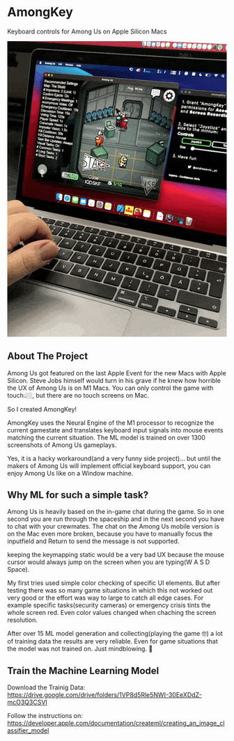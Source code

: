 # AmongKey
Keyboard controls for Among Us on Apple Silicon Macs

[![AmongKey Demo](preview.gif)](https://youtu.be/GfeaROHHPgs)
## About The Project

Among Us got featured on the last Apple Event for the new Macs with Apple Silicon. Steve Jobs himself would turn in his grave if he knew how horrible the UX of Among Us is on M1 Macs. You can only control the game with touch👆🏼, but there are no touch screens on Mac. 

So I created AmongKey!  

AmongKey uses the Neural Engine of the M1 processor to recognize the current gamestate and translates keyboard input signals into mouse events matching the current situation. The ML model is trained on over 1300 screenshots of Among Us gameplays.

Yes, it is a hacky workaround(and a very funny side project)... but until the makers of Among Us will implement official keyboard support, you can enjoy Among Us like on a Window machine.

## Why ML for such a simple task?

Among Us is heavily based on the in-game chat during the game. So in one second you are run through the spaceship and in the next second you have to chat with your crewmates.
The chat on the Among Us mobile version is on the Mac even more broken, because you have to manually focus the inputfield and Return to send the message is not supported.

keeping the keymapping static would be a very bad UX because the mouse cursor would always jump on the screen when you are typing(W A S D Space).

My first tries used simple color checking of specific UI elements. But after testing there was so many game situations in which this not worked out very good or the effort was way to large to catch all edge cases. For example specific tasks(security cameras) or emergency crisis tints the whole screen red. Even color values changed when chaching the screen resolution.

After over 15 ML model generation and collecting(playing the game 🤓) a lot of training data the results are very reliable. Even for game situations that the model was not trained on. Just mindblowing. 🤯

## Train the Machine Learning Model

Download the Trainig Data: 
https://drive.google.com/drive/folders/1VP8d5Rle5NWI-30EeXDdZ-mcO3Q3CSVI

Follow the instructions on:
https://developer.apple.com/documentation/createml/creating_an_image_classifier_model